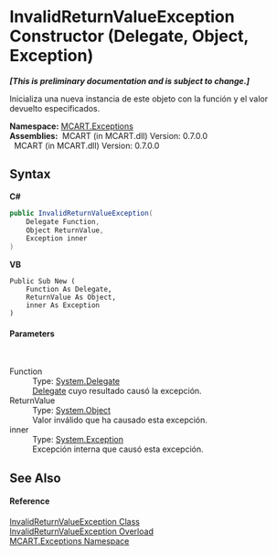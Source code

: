 # InvalidReturnValueException Constructor (Delegate, Object, Exception)
 _**\[This is preliminary documentation and is subject to change.\]**_

Inicializa una nueva instancia de este objeto con la función y el valor devuelto especificados.

**Namespace:**&nbsp;<a href="36e6166c-cb29-ee06-1b8a-ebc61fae7b0a">MCART.Exceptions</a><br />**Assemblies:**&nbsp;&nbsp;MCART (in MCART.dll) Version: 0.7.0.0<br />&nbsp;&nbsp;MCART (in MCART.dll) Version: 0.7.0.0<br />

## Syntax

**C#**<br />
``` C#
public InvalidReturnValueException(
	Delegate Function,
	Object ReturnValue,
	Exception inner
)
```

**VB**<br />
``` VB
Public Sub New ( 
	Function As Delegate,
	ReturnValue As Object,
	inner As Exception
)
```


#### Parameters
&nbsp;<dl><dt>Function</dt><dd>Type: <a href="http://msdn2.microsoft.com/es-es/library/y22acf51" target="_blank">System.Delegate</a><br /><a href="http://msdn2.microsoft.com/es-es/library/y22acf51" target="_blank">Delegate</a> cuyo resultado causó la excepción.</dd><dt>ReturnValue</dt><dd>Type: <a href="http://msdn2.microsoft.com/es-es/library/e5kfa45b" target="_blank">System.Object</a><br />Valor inválido que ha causado esta excepción.</dd><dt>inner</dt><dd>Type: <a href="http://msdn2.microsoft.com/es-es/library/c18k6c59" target="_blank">System.Exception</a><br />Excepción interna que causó esta excepción.</dd></dl>

## See Also


#### Reference
<a href="15aea19d-4717-2b58-e425-1f41ed060882">InvalidReturnValueException Class</a><br /><a href="c84d71fd-9491-611d-6094-92ea8cf219d7">InvalidReturnValueException Overload</a><br /><a href="36e6166c-cb29-ee06-1b8a-ebc61fae7b0a">MCART.Exceptions Namespace</a><br />